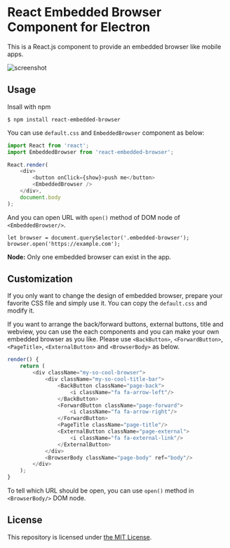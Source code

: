 React Embedded Browser Component for Electron
=============================================

This is a React.js component to provide an embedded browser like mobile apps.

![screenshot]()

## Usage

Insall with npm

```
$ npm install react-embedded-browser
```

You can use `default.css` and `EmbeddedBrowser` component as below:

```javascript
import React from 'react';
import EmbeddedBrowser from 'react-embedded-browser';

React.render(
    <div>
        <button onClick={show}>push me</button>
        <EmbeddedBrowser />
    </div>,
    document.body
);
```

And you can open URL with `open()` method of DOM node of `<EmbeddedBrowser/>`.

```
let browser = document.querySelector('.embedded-browser');
browser.open('https://example.com');
```

__Node:__ Only one embedded browser can exist in the app.

## Customization

If you only want to change the design of embedded browser, prepare your favorite CSS file and simply use it.  You can copy the `default.css` and modify it.

If you want to arrange the back/forward buttons, external buttons, title and webview, you can use the each components and you can make your own embedded browser as you like.  Please use `<BackButton>`, `<ForwardButton>`, `<PageTitle>`, `<ExternalButton>` and `<BrowserBody>` as below.

```javascript
render() {
    return (
        <div className="my-so-cool-browser">
            <div className="my-so-cool-title-bar">
                <BackButton className="page-back">
                    <i className="fa fa-arrow-left"/>
                </BackButton>
                <ForwardButton className="page-forward">
                    <i className="fa fa-arrow-right"/>
                </ForwardButton>
                <PageTitle className="page-title"/>
                <ExternalButton className="page-external">
                    <i className="fa fa-external-link"/>
                </ExternalButton>
            </div>
            <BrowserBody className="page-body" ref="body"/>
        </div>
    );
}
```

To tell which URL should be open, you can use `open()` method in `<BrowserBody/>` DOM node.

## License

This repository is licensed under [the MIT License](LICENSE.txt).
